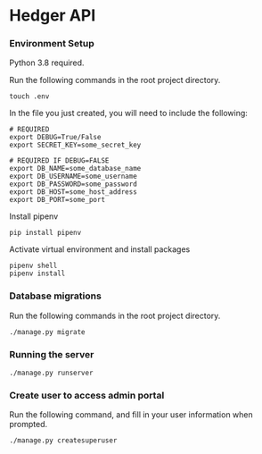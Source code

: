 # Hedger API

### Environment Setup

Python 3.8 required.

Run the following commands in the root project directory.

```
touch .env
```

In the file you just created, you will need to include the following:

```
# REQUIRED
export DEBUG=True/False
export SECRET_KEY=some_secret_key

# REQUIRED IF DEBUG=FALSE
export DB_NAME=some_database_name 
export DB_USERNAME=some_username
export DB_PASSWORD=some_password
export DB_HOST=some_host_address
export DB_PORT=some_port
```


Install pipenv

```
pip install pipenv
```

Activate virtual environment and install packages
```
pipenv shell
pipenv install
```

### Database migrations

Run the following commands in the root project directory.

```
./manage.py migrate
```

### Running the server

```
./manage.py runserver
```

### Create user to access admin portal

Run the following command, and fill in your user information when prompted.

```
./manage.py createsuperuser
```
